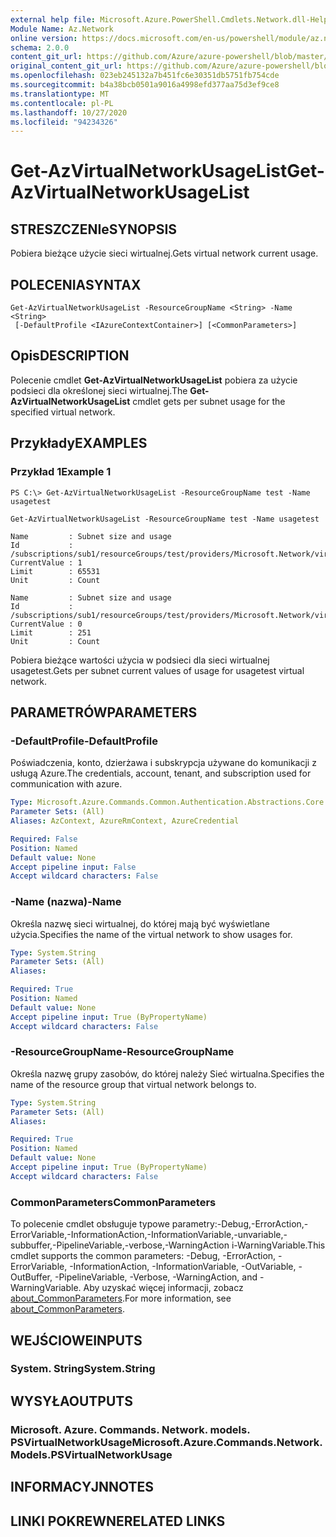 ```yaml
---
external help file: Microsoft.Azure.PowerShell.Cmdlets.Network.dll-Help.xml
Module Name: Az.Network
online version: https://docs.microsoft.com/en-us/powershell/module/az.network/get-azvirtualnetworkusagelist
schema: 2.0.0
content_git_url: https://github.com/Azure/azure-powershell/blob/master/src/Network/Network/help/Get-AzVirtualNetworkUsageList.md
original_content_git_url: https://github.com/Azure/azure-powershell/blob/master/src/Network/Network/help/Get-AzVirtualNetworkUsageList.md
ms.openlocfilehash: 023eb245132a7b451fc6e30351db5751fb754cde
ms.sourcegitcommit: b4a38bcb0501a9016a4998efd377aa75d3ef9ce8
ms.translationtype: MT
ms.contentlocale: pl-PL
ms.lasthandoff: 10/27/2020
ms.locfileid: "94234326"
---
```

# <span data-ttu-id="475b1-101">Get-AzVirtualNetworkUsageList</span><span class="sxs-lookup"><span data-stu-id="475b1-101">Get-AzVirtualNetworkUsageList</span></span>

## <span data-ttu-id="475b1-102">STRESZCZENIe</span><span class="sxs-lookup"><span data-stu-id="475b1-102">SYNOPSIS</span></span>
<span data-ttu-id="475b1-103">Pobiera bieżące użycie sieci wirtualnej.</span><span class="sxs-lookup"><span data-stu-id="475b1-103">Gets virtual network current usage.</span></span>

## <span data-ttu-id="475b1-104">POLECENIA</span><span class="sxs-lookup"><span data-stu-id="475b1-104">SYNTAX</span></span>

```
Get-AzVirtualNetworkUsageList -ResourceGroupName <String> -Name <String>
 [-DefaultProfile <IAzureContextContainer>] [<CommonParameters>]
```

## <span data-ttu-id="475b1-105">Opis</span><span class="sxs-lookup"><span data-stu-id="475b1-105">DESCRIPTION</span></span>
<span data-ttu-id="475b1-106">Polecenie cmdlet **Get-AzVirtualNetworkUsageList** pobiera za użycie podsieci dla określonej sieci wirtualnej.</span><span class="sxs-lookup"><span data-stu-id="475b1-106">The **Get-AzVirtualNetworkUsageList** cmdlet gets per subnet usage for the specified virtual network.</span></span>

## <span data-ttu-id="475b1-107">Przykłady</span><span class="sxs-lookup"><span data-stu-id="475b1-107">EXAMPLES</span></span>

### <span data-ttu-id="475b1-108">Przykład 1</span><span class="sxs-lookup"><span data-stu-id="475b1-108">Example 1</span></span>
```
PS C:\> Get-AzVirtualNetworkUsageList -ResourceGroupName test -Name usagetest

Get-AzVirtualNetworkUsageList -ResourceGroupName test -Name usagetest

Name         : Subnet size and usage
Id           : /subscriptions/sub1/resourceGroups/test/providers/Microsoft.Network/virtualNetworks/usagetest/subnets/subnet
CurrentValue : 1
Limit        : 65531
Unit         : Count

Name         : Subnet size and usage
Id           : /subscriptions/sub1/resourceGroups/test/providers/Microsoft.Network/virtualNetworks/usagetest/subnets/subnet11
CurrentValue : 0
Limit        : 251
Unit         : Count
```

<span data-ttu-id="475b1-109">Pobiera bieżące wartości użycia w podsieci dla sieci wirtualnej usagetest.</span><span class="sxs-lookup"><span data-stu-id="475b1-109">Gets per subnet current values of usage for usagetest virtual network.</span></span>

## <span data-ttu-id="475b1-110">PARAMETRÓW</span><span class="sxs-lookup"><span data-stu-id="475b1-110">PARAMETERS</span></span>

### <span data-ttu-id="475b1-111">-DefaultProfile</span><span class="sxs-lookup"><span data-stu-id="475b1-111">-DefaultProfile</span></span>
<span data-ttu-id="475b1-112">Poświadczenia, konto, dzierżawa i subskrypcja używane do komunikacji z usługą Azure.</span><span class="sxs-lookup"><span data-stu-id="475b1-112">The credentials, account, tenant, and subscription used for communication with azure.</span></span>

```yaml
Type: Microsoft.Azure.Commands.Common.Authentication.Abstractions.Core.IAzureContextContainer
Parameter Sets: (All)
Aliases: AzContext, AzureRmContext, AzureCredential

Required: False
Position: Named
Default value: None
Accept pipeline input: False
Accept wildcard characters: False
```

### <span data-ttu-id="475b1-113">-Name (nazwa)</span><span class="sxs-lookup"><span data-stu-id="475b1-113">-Name</span></span>
<span data-ttu-id="475b1-114">Określa nazwę sieci wirtualnej, do której mają być wyświetlane użycia.</span><span class="sxs-lookup"><span data-stu-id="475b1-114">Specifies the name of the virtual network to show usages for.</span></span>

```yaml
Type: System.String
Parameter Sets: (All)
Aliases:

Required: True
Position: Named
Default value: None
Accept pipeline input: True (ByPropertyName)
Accept wildcard characters: False
```

### <span data-ttu-id="475b1-115">-ResourceGroupName</span><span class="sxs-lookup"><span data-stu-id="475b1-115">-ResourceGroupName</span></span>
<span data-ttu-id="475b1-116">Określa nazwę grupy zasobów, do której należy Sieć wirtualna.</span><span class="sxs-lookup"><span data-stu-id="475b1-116">Specifies the name of the resource group that virtual network belongs to.</span></span>

```yaml
Type: System.String
Parameter Sets: (All)
Aliases:

Required: True
Position: Named
Default value: None
Accept pipeline input: True (ByPropertyName)
Accept wildcard characters: False
```

### <span data-ttu-id="475b1-117">CommonParameters</span><span class="sxs-lookup"><span data-stu-id="475b1-117">CommonParameters</span></span>
<span data-ttu-id="475b1-118">To polecenie cmdlet obsługuje typowe parametry:-Debug,-ErrorAction,-ErrorVariable,-InformationAction,-InformationVariable,-unvariable,-subbuffer,-PipelineVariable,-verbose,-WarningAction i-WarningVariable.</span><span class="sxs-lookup"><span data-stu-id="475b1-118">This cmdlet supports the common parameters: -Debug, -ErrorAction, -ErrorVariable, -InformationAction, -InformationVariable, -OutVariable, -OutBuffer, -PipelineVariable, -Verbose, -WarningAction, and -WarningVariable.</span></span> <span data-ttu-id="475b1-119">Aby uzyskać więcej informacji, zobacz [about_CommonParameters](http://go.microsoft.com/fwlink/?LinkID=113216).</span><span class="sxs-lookup"><span data-stu-id="475b1-119">For more information, see [about_CommonParameters](http://go.microsoft.com/fwlink/?LinkID=113216).</span></span>

## <span data-ttu-id="475b1-120">WEJŚCIOWE</span><span class="sxs-lookup"><span data-stu-id="475b1-120">INPUTS</span></span>

### <span data-ttu-id="475b1-121">System. String</span><span class="sxs-lookup"><span data-stu-id="475b1-121">System.String</span></span>

## <span data-ttu-id="475b1-122">WYSYŁA</span><span class="sxs-lookup"><span data-stu-id="475b1-122">OUTPUTS</span></span>

### <span data-ttu-id="475b1-123">Microsoft. Azure. Commands. Network. models. PSVirtualNetworkUsage</span><span class="sxs-lookup"><span data-stu-id="475b1-123">Microsoft.Azure.Commands.Network.Models.PSVirtualNetworkUsage</span></span>

## <span data-ttu-id="475b1-124">INFORMACYJN</span><span class="sxs-lookup"><span data-stu-id="475b1-124">NOTES</span></span>

## <span data-ttu-id="475b1-125">LINKI POKREWNE</span><span class="sxs-lookup"><span data-stu-id="475b1-125">RELATED LINKS</span></span>
